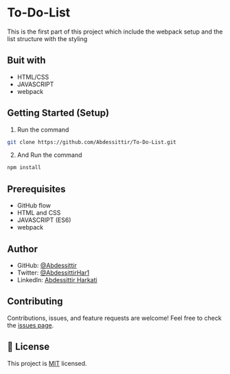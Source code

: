 # To-Do-List

This is the first part of this project which include the webpack setup and the list structure with the styling

## Buit with
* HTML/CSS
* JAVASCRIPT
* webpack

## Getting Started (Setup)

1. Run the command
```bash
git clone https://github.com/Abdessittir/To-Do-List.git
```
2. And Run the command
```bash
npm install
```

## Prerequisites
* GitHub flow
* HTML and CSS
* JAVASCRIPT (ES6)
* webpack

## Author

* GitHub: [@Abdessittir](https://github.com/Abdessittir)
* Twitter: [@AbdessittirHar1](https://twitter.com/AbdessittirHar1)
* LinkedIn: [Abdessittir Harkati](https://www.linkedin.com/in/abdessittir-harkati-a61b7324a/)

## Contributing

Contributions, issues, and feature requests are welcome!
Feel free to check the [issues page](https://github.com/Abdessittir/To-Do-List/issues).

## 📝 License
This project is [MIT](https://github.com/Abdessittir/To-Do-List/blob/main/LICENSE) licensed.